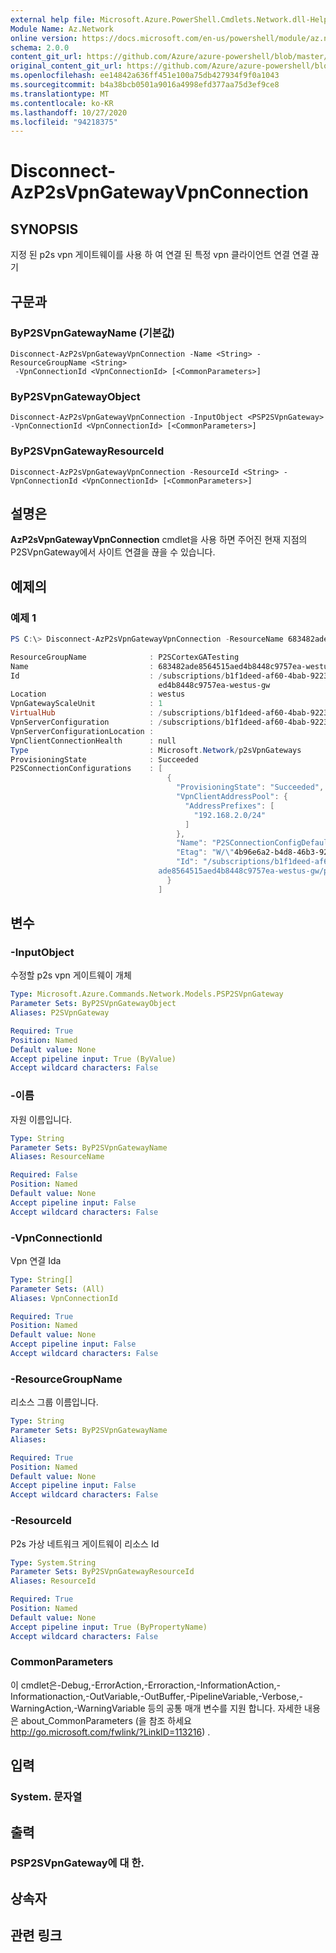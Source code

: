 ```yaml
---
external help file: Microsoft.Azure.PowerShell.Cmdlets.Network.dll-Help.xml
Module Name: Az.Network
online version: https://docs.microsoft.com/en-us/powershell/module/az.network/disconnect-azp2svpngatewayvpnconnection
schema: 2.0.0
content_git_url: https://github.com/Azure/azure-powershell/blob/master/src/Network/Network/help/Disconnect-AzP2sVpnGatewayVpnConnection.md
original_content_git_url: https://github.com/Azure/azure-powershell/blob/master/src/Network/Network/help/Disconnect-AzP2sVpnGatewayVpnConnection.md
ms.openlocfilehash: ee14842a636ff451e100a75db427934f9f0a1043
ms.sourcegitcommit: b4a38bcb0501a9016a4998efd377aa75d3ef9ce8
ms.translationtype: MT
ms.contentlocale: ko-KR
ms.lasthandoff: 10/27/2020
ms.locfileid: "94218375"
---
```

# Disconnect-AzP2sVpnGatewayVpnConnection

## SYNOPSIS
지정 된 p2s vpn 게이트웨이를 사용 하 여 연결 된 특정 vpn 클라이언트 연결 연결 끊기

## 구문과

### ByP2SVpnGatewayName (기본값)
```
Disconnect-AzP2sVpnGatewayVpnConnection -Name <String> -ResourceGroupName <String>
 -VpnConnectionId <VpnConnectionId> [<CommonParameters>]
```

### ByP2SVpnGatewayObject
```
Disconnect-AzP2sVpnGatewayVpnConnection -InputObject <PSP2SVpnGateway> -VpnConnectionId <VpnConnectionId> [<CommonParameters>]
```

### ByP2SVpnGatewayResourceId
```
Disconnect-AzP2sVpnGatewayVpnConnection -ResourceId <String> -VpnConnectionId <VpnConnectionId> [<CommonParameters>]
```

## 설명은
**AzP2sVpnGatewayVpnConnection** cmdlet을 사용 하면 주어진 현재 지점의 P2SVpnGateway에서 사이트 연결을 끊을 수 있습니다.

## 예제의

### 예제 1
```powershell
PS C:\> Disconnect-AzP2sVpnGatewayVpnConnection -ResourceName 683482ade8564515aed4b8448c9757ea-westus-gw -ResourceGroupName P2SCortexGATesting -VpnConnectionId @("IKEv2_7e1cfe59-5c7c-4315-a876-b11fbfdfeed4")

ResourceGroupName              : P2SCortexGATesting
Name                           : 683482ade8564515aed4b8448c9757ea-westus-gw
Id                             : /subscriptions/b1f1deed-af60-4bab-9223-65d340462e24/resourceGroups/P2SCortexGATesting/providers/Microsoft.Network/p2sVpnGateways/683482ade8564515a
                                 ed4b8448c9757ea-westus-gw
Location                       : westus
VpnGatewayScaleUnit            : 1
VirtualHub                     : /subscriptions/b1f1deed-af60-4bab-9223-65d340462e24/resourceGroups/P2SCortexGATesting/providers/Microsoft.Network/virtualHubs/WestUsVirtualHub
VpnServerConfiguration         : /subscriptions/b1f1deed-af60-4bab-9223-65d340462e24/resourceGroups/P2SCortexGATesting/providers/Microsoft.Network/vpnServerConfigurations/WestUsConfig
VpnServerConfigurationLocation :
VpnClientConnectionHealth      : null
Type                           : Microsoft.Network/p2sVpnGateways
ProvisioningState              : Succeeded
P2SConnectionConfigurations    : [
                                   {
                                     "ProvisioningState": "Succeeded",
                                     "VpnClientAddressPool": {
                                       "AddressPrefixes": [
                                         "192.168.2.0/24"
                                       ]
                                     },
                                     "Name": "P2SConnectionConfigDefault",
                                     "Etag": "W/\"4b96e6a2-b4d8-46b3-9210-76d40f359bef\"",
                                     "Id": "/subscriptions/b1f1deed-af60-4bab-9223-65d340462e24/resourceGroups/P2SCortexGATesting/providers/Microsoft.Network/p2sVpnGateways/683482
                                 ade8564515aed4b8448c9757ea-westus-gw/p2sConnectionConfigurations/P2SConnectionConfigDefault"
                                   }
                                 ]
```

## 변수

### -InputObject
수정할 p2s vpn 게이트웨이 개체

```yaml
Type: Microsoft.Azure.Commands.Network.Models.PSP2SVpnGateway
Parameter Sets: ByP2SVpnGatewayObject
Aliases: P2SVpnGateway

Required: True
Position: Named
Default value: None
Accept pipeline input: True (ByValue)
Accept wildcard characters: False
```

### -이름
자원 이름입니다.

```yaml
Type: String
Parameter Sets: ByP2SVpnGatewayName
Aliases: ResourceName

Required: False
Position: Named
Default value: None
Accept pipeline input: False
Accept wildcard characters: False
```

### -VpnConnectionId
Vpn 연결 Ida

```yaml
Type: String[]
Parameter Sets: (All)
Aliases: VpnConnectionId

Required: True
Position: Named
Default value: None
Accept pipeline input: False
Accept wildcard characters: False
```

### -ResourceGroupName
리소스 그룹 이름입니다.

```yaml
Type: String
Parameter Sets: ByP2SVpnGatewayName
Aliases:

Required: True
Position: Named
Default value: None
Accept pipeline input: False
Accept wildcard characters: False
```

### -ResourceId
P2s 가상 네트워크 게이트웨이 리소스 Id

```yaml
Type: System.String
Parameter Sets: ByP2SVpnGatewayResourceId
Aliases: ResourceId

Required: True
Position: Named
Default value: None
Accept pipeline input: True (ByPropertyName)
Accept wildcard characters: False
```

### CommonParameters
이 cmdlet은-Debug,-ErrorAction,-Erroraction,-InformationAction,-Informationaction,-OutVariable,-OutBuffer,-PipelineVariable,-Verbose,-WarningAction,-WarningVariable 등의 공통 매개 변수를 지원 합니다. 자세한 내용은 about_CommonParameters (을 참조 하세요 http://go.microsoft.com/fwlink/?LinkID=113216) .

## 입력

### System. 문자열

## 출력

### PSP2SVpnGateway에 대 한.

## 상속자

## 관련 링크
